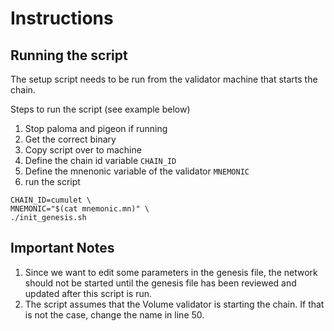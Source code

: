 # Instructions

## Running the script
The setup script needs to be run from the validator machine that starts the chain. 

Steps to run the script (see example below)
1. Stop paloma and pigeon if running
2. Get the correct binary 
3. Copy script over to machine
4. Define the chain id variable `CHAIN_ID`
5. Define the mnenonic variable of the validator `MNEMONIC`
6. run the script

```
CHAIN_ID=cumulet \
MNEMONIC="$(cat mnemonic.mn)" \
./init_genesis.sh
```
    
## Important Notes
1. Since we want to edit some parameters in the genesis file, the network should not be started until the genesis file has been reviewed and updated after this script is run.
2. The script assumes that the Volume validator is starting the chain. If that is not the case, change the name in line 50.

